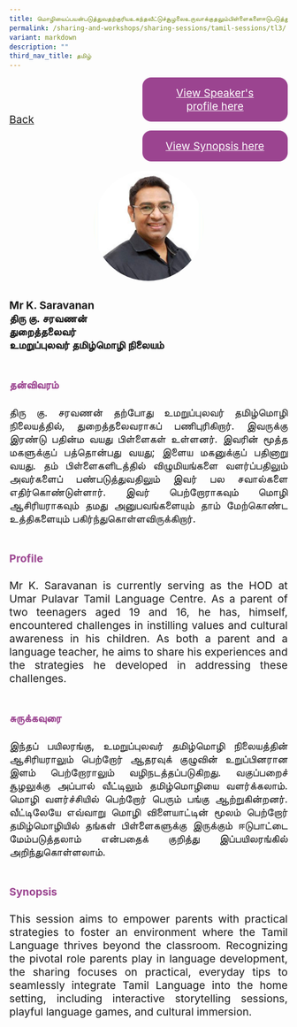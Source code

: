 ```yaml
---
title: மொழியைப்பயன்படுத்துவதற்குரியஉகந்தவீட்டுச்சூழலைஉருவாக்குதலும்பிள்ளைகளைஈடுபடுத்துதலும்
permalink: /sharing-and-workshops/sharing-sessions/tamil-sessions/tl3/
variant: markdown
description: ""
third_nav_title: தமிழ்
---
```

<style>
.entry-title{
  font-size: 2.25rem;
  font-weight: 700;
  margin-bottom: 2rem;
  text-align: center;
}
.entry-content p{
  text-align: justify;
}

.entry-title.supported-by{
  margin-bottom: 0;
  margin-top: 3rem;
}

.entry-content .buttons-container{
  align-items: center;
  column-gap: 1rem;
  display: flex;
  flex-wrap: wrap;
  justify-content: center;
}
.entry-content .buttons-container .btn-link{
  background-color: #7431e8;
  border-radius: 0.4rem;
  color: #fff;
  font-size: 1.5rem;
  margin-bottom: 1rem;
  padding: 15px 20px;
  text-align: center;
  text-decoration: none;
  width: 15rem;
}
.entry-content .buttons-container .btn-link:hover{
  background-color: lightgrey;
}

.entry-content.sharing-sessions{
  align-items: center;
  display: flex;
  flex-direction: column;
  row-gap: 1.5rem;
}
.entry-content.sharing-sessions .session-item{
  align-items: flex-start;
  background-color:#d84178;
  border-radius: 0.5rem;
  color: #ffffff;
  row-gap: 2rem;
  display: flex;
  font-size: 1.1rem;
  flex-direction: column;
  line-height: 1.2;
  justify-content: space-between;
  margin-bottom: 2rem;
  padding: 1rem;
  width: 100%;
}
.entry-content.sharing-sessions .session-item .lower-wrapper{
  display: flex;
  flex-direction: column;
  row-gap: 2rem;
  width: 100%;
}
.entry-content.sharing-sessions .session-item .session-link{
  border: 2px solid lightgrey;
  border-radius: 0.5rem;
  padding: 1rem;
  text-align: center;
}
.entry-content.sharing-sessions .session-item .session-link a{
  color: #ffffff;
}

.entry-content.sharing-sessions.malay-sessions .session-item{
  background-color: #a3c864;
}

.entry-content.sharing-sessions.tamil-sessions .session-item,
.entry-content.sharing-sessions.preschools-exhibitors .session-item{
  background-color: #9b4490;
}

.entry-content.sharing-sessions.english-sessions .session-item{
  background-color: #fa0;
}

.entry-content.sharing-sessions.primary-secondary-exhibitors .session-item{
  background-color: #a3c864;
}

.entry-content.sharing-sessions .session-item .session-link:hover{
  background-color: lightgrey;
}

.entry-content.sharing-session-item{
  font-size: 1.2rem;
}
.entry-content.sharing-session-item .sharing-sessions-nav{
  align-items: center;
  column-gap: 1rem;
  display: flex;
  flex-wrap: wrap;
  justify-content: space-between;
  padding-bottom: 1rem;
}
.entry-content.sharing-session-item .sharing-sessions-nav .inner-nav-wrapper{
  column-gap: 1rem;
  display: flex;
  flex: 2;
  flex-wrap: wrap;
  justify-content: flex-end;
  row-gap: 1rem;
}
.entry-content.sharing-session-item .sharing-sessions-nav .inner-nav-wrapper .nav-btn{
  background-color: #d84178;
  border-radius: 1rem;
  color: #fff;
  padding: 1rem 2rem;
  text-align: center;
  width: 100%;
}
.entry-content.sharing-session-item.malay-session .sharing-sessions-nav .inner-nav-wrapper .nav-btn{
  background-color: #a3c864;
}
.entry-content.sharing-session-item.tamil-session .sharing-sessions-nav .inner-nav-wrapper .nav-btn{
  background-color: #9b4490;
}
.entry-content.sharing-session-item.english-session .sharing-sessions-nav .inner-nav-wrapper .nav-btn{
  background-color: #fa0;
}
.entry-content.sharing-session-item .sharing-sessions-nav .inner-nav-wrapper .nav-btn:hover{
  background-color: lightgrey;
}
.entry-content.sharing-session-item .profile-photo-container{
  align-items: center;
  column-gap: 1rem;
  display: flex;
  flex-wrap: wrap;
  justify-content: space-between;
  row-gap: 1rem;
}
.entry-content.sharing-session-item .profile-photo{
  align-items: center;
  column-gap: 2rem;
  display: flex;
  flex-wrap: wrap;
  justify-content: center;
  row-gap: 2rem;
  margin-bottom: 2rem;
}
.entry-content.sharing-session-item .profile-photo img{
  border-radius: 100px;
  width: 200px;
}
.entry-content.sharing-session-item.awardee-item .profile-photo{
  width: 100%;
}
.entry-content.sharing-session-item .profile-name{
  font-weight: 700;
  margin-bottom: 3rem;
}
.entry-content.sharing-session-item h4{
  color: #d84178;
}
.entry-content.sharing-session-item.malay-session h4{
  color: #a3c864;
}
.entry-content.sharing-session-item.tamil-session h4{
  color: #9b4490;
}
.entry-content.sharing-session-item.english-session h4{
  color: #fa0;
}
.entry-content.sharing-session-item.awardee-item h3,
.entry-content.sharing-session-item.awardee-item h4{
  color: #4372d6;
}
.entry-content.sharing-session-item .section-wrapper{
  margin-bottom: 3rem;
}

.entry-content.awardees-container h4{
  font-weight: 700;
  margin-bottom: 3rem;
}
.entry-content.awardees-container a{
  text-decoration: none;
}
.entry-content.awardees-container .section-wrapper{
  margin-bottom: 10rem;
}
.entry-content.awardees-container .section-row{
  column-gap: 1rem;
  display: flex;
  flex-wrap: wrap;
  justify-content: space-around;
  row-gap: 1rem;
}
.entry-content.awardees-container .section-column{
  width: 30%;
}
.entry-content.awardees-container .awardee-wrapper{
  align-items: center;
  display: flex;
  flex-direction: column;
  justify-content: center;
  row-gap: 1rem;
}
.entry-content.awardees-container .awardee-wrapper .awardee-pic{
  width: 10rem;
}
.entry-content.awardees-container .awardee-wrapper .awardee-profile{
  color: #484848;
  text-align: center;
}
.entry-content.awardees-container .awardee-wrapper .name-english{
  font-size: 1.25rem;
  margin-bottom: 1rem;
}
.entry-content.awardees-container .awardee-wrapper .name-chinese{
  font-size: 1.25rem;
  margin-bottom: 1rem;
}

.entry-content .btntop{
  position: fixed;
  float: right;
  bottom: 20px;
  right: 80px;
  z-index: 99;
  boder: none;
  background-color: #3bb9ff;
  cursor: pointer;
  padding: 15px;
  boder-radius: 4px;
  color: #fff;
  font-weight: 600;
}

.coming-soon{
  color: #7431e8;
  font-size: 2rem;
  font-weight: 700;
  margin-top: 3rem;
  text-align: center;
}

@media all and (min-width: 40rem ){
  .entry-content.sharing-sessions{
    align-items: flex-start;
    display: flex;
    flex-direction: column;
    row-gap: 1.5rem;
  }

  
  .entry-content.sharing-sessions .session-item .lower-wrapper{
    align-items: center;
    flex-direction: row;
    justify-content: space-between;
  }

  .entry-content.sharing-session-item .sharing-sessions-nav .inner-nav-wrapper .nav-btn{
    width: 45%;
  }
}
</style>

<div class="entry-content sharing-session-item tamil-session">
<div class="sharing-sessions-nav">
<a href="/sharing-and-workshops/sharing-sessions/tamil-sessions/">Back</a>
<div class="inner-nav-wrapper">
<a class="nav-btn" href="#C1">View Speaker's profile here</a>
<a class="nav-btn" href="#C2">View Synopsis here</a>
</div>
</div>

<div class="profile-photo">
<img alt="K. Saravanan" src="/images/Sharing_sessions/k-saravanan.jpg">
</div>

<div class="profile-name">
Mr K. Saravanan<br>
திரு கு. சரவணன்<br>
துறைத்தலைவர்<br>
உமறுப்புலவர் தமிழ்மொழி நிலையம்
</div>

<div class="section-wrapper">
<h4 id="C1">தன்விவரம்</h4>
<p>
திரு கு. சரவணன் தற்போது உமறுப்புலவர் தமிழ்மொழி நிலையத்தில், துறைத்தலைவராகப் பணிபுரிகிறார். இவருக்கு இரண்டு பதின்ம வயது பிள்ளைகள் உள்ளனர். இவரின் மூத்த மகளுக்குப் பத்தொன்பது வயது; இளைய மகனுக்குப் பதினாறு வயது. தம் பிள்ளைகளிடத்தில் விழுமியங்களை வளர்ப்பதிலும் அவர்களைப் பண்படுத்துவதிலும் இவர் பல சவால்களை எதிர்கொண்டுள்ளார். இவர் பெற்றோராகவும் மொழி ஆசிரியராகவும் தமது அனுபவங்களையும் தாம் மேற்கொண்ட உத்திகளையும் பகிர்ந்துகொள்ளவிருக்கிறார்.  
</p>
</div>

<div class="section-wrapper">
<h4>Profile</h4>
<p>
Mr K. Saravanan is currently serving as the HOD at Umar Pulavar Tamil Language Centre. As a parent of two teenagers aged 19 and 16, he has, himself, encountered challenges in instilling values and cultural awareness in his children. As both a parent and a language teacher, he aims to share his experiences and  the strategies he developed in addressing these challenges. 
</p>
</div>

<div class="section-wrapper">
<h4 id="C2">சுருக்கவுரை</h4> 
<p>
இந்தப் பயிலரங்கு, உமறுப்புலவர் தமிழ்மொழி நிலையத்தின் ஆசிரியராலும் பெற்றோர் ஆதரவுக் குழுவின் உறுப்பினரான இளம் பெற்றோராலும் வழிநடத்தப்படுகிறது. வகுப்பறைச் சூழலுக்கு அப்பால் வீட்டிலும் தமிழ்மொழியை வளர்க்கலாம். மொழி வளர்ச்சியில் பெற்றோர் பெரும் பங்கு ஆற்றுகின்றனர். வீட்டிலேயே எவ்வாறு மொழி விளையாட்டின் மூலம் பெற்றோர் தமிழ்மொழியில் தங்கள் பிள்ளைகளுக்கு இருக்கும் ஈடுபாட்டை மேம்படுத்தலாம் என்பதைக் குறித்து இப்பயிலரங்கில் அறிந்துகொள்ளலாம்.
</p>
</div>

<div class="section-wrapper">
<h4>Synopsis</h4> 
<p>
This session aims to empower parents with practical strategies to foster an environment where the Tamil Language thrives beyond the classroom. Recognizing the pivotal role parents play in language development, the sharing focuses on practical, everyday tips to seamlessly integrate Tamil Language into the home setting, including interactive storytelling sessions, playful language games, and cultural immersion.
</p>
</div>

<div class="section-wrapper">
</div>
</div>